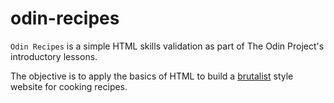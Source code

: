 # odin-recipes

`Odin Recipes` is a simple HTML skills validation as part of The Odin Project's introductory lessons.

The objective is to apply the basics of HTML to build a [brutalist](https://brutalistwebsites.com/) style website for cooking recipes.

